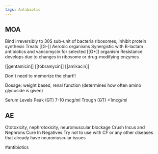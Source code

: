 ```yaml
---
tags: Antibiotic
---
```

## MOA 
Bind irreversibly to 30S sub-unit of bacteria ribosomes, inhibit protein synthesis
Treats [[G-]] Aerobic organisms
Synergistic with B-lactam antibiotics and vancomycin for selected [[G+]] organism
Resistance develops due to changes in ribosome or drug-modifying enzymes

[[gentamicin]]
[[tobramycin]]
[[amikacin]]

Don't need to memorize the chart!! 

Dosage: weight based, renal function (determines how often amino glycoside is given)

Serum Levels
	Peak (GT) 7-10 mcg/ml
	Trough (GT) <1mcg/ml
## AE
Ototoxicity, nephrotoxicity, neuromuscular blockage 
Crush Incus and Nephrons
Cure In Negatives
Try not to use with CF or any other diseases that already have neuromuscular issues


#antibiotics